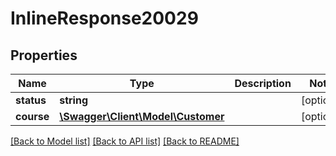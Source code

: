 # InlineResponse20029

## Properties
Name | Type | Description | Notes
------------ | ------------- | ------------- | -------------
**status** | **string** |  | [optional] 
**course** | [**\Swagger\Client\Model\Customer**](Customer.md) |  | [optional] 

[[Back to Model list]](../README.md#documentation-for-models) [[Back to API list]](../README.md#documentation-for-api-endpoints) [[Back to README]](../README.md)


